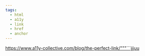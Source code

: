 ```yaml
---
tags:
  - html
  - a11y
  - link
  - href
  - anchor
---
```

https://www.a11y-collective.com/blog/the-perfect-link/"""```jjjuu
```